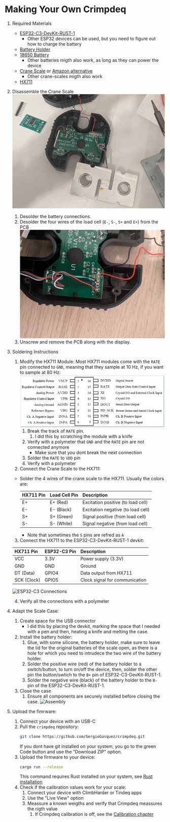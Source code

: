 # Making Your Own Crimpdeq

1. Required Materials
    - [ESP32-C3-DevKit-RUST-1](https://github.com/esp-rs/esp-rust-board?tab=readme-ov-file#where-to-buy)
        - Other ESP32 devices can be used, but you need to figure out how to charge the battery
    - [Battery Holder](https://es.aliexpress.com/item/1005006283753220.html?spm=a2g0o.order_list.order_list_main.5.4779194d1mFZpd&gatewayAdapt=glo2esp)
    - [18650 Battery](https://es.aliexpress.com/item/1005007923191656.html?spm=a2g0o.order_list.order_list_main.11.4779194d1mFZpd&gatewayAdapt=glo2esp)
      - Other batteries migth also work, as long as they can power the device
    - [Crane Scale](https://es.aliexpress.com/item/1005002719645426.html?spm=a2g0o.order_list.order_list_main.17.4779194d1mFZpd&gatewayAdapt=glo2esp) or [Amazon alternative](https://www.amazon.es/dp/B08133JCM6)
      - Other crane-scales migth also work
    - [HX711](https://www.amazon.es/dp/B0DJX8BPQL)
2. Disassemble the Crane Scale
    ![Dissasembly](assets/crane_dissasembly.png)
    1. Desolder the battery connections.
    2. Desolder the four wires of the load cell (`E-`, `S-`, `S+` and `E+`) from the PCB
        ![Crane connections](assets/crane_connections.png)
    4. Unscrew and remove the PCB along with the display.
3. Soldering Instructions
    1. Modify the HX711 Module: Most HX711 modules come with the `RATE` pin connected to `GND`, meaning that they sample at 10 Hz, if you want to sample at 80 Hz:
        ![HX711 Pinout](assets/hx711_pinout.png)
       1. Break the track of `RATE` pin.
          1. I did this by scratching the module with a knife
       2. Verify with a polymeter that `GND` and the `RATE` pin are not connected anymore
            - Make sure that you dont break the next connection
       3. Solder the `RATE` to `VDD` pin
       4. Verify with a polymeter
    2. Connect the Crane Scale to the HX711:
      - Solder the 4 wires of the crane scale to the HX711. Usually the colors are:

        | **HX711 Pin** | **Load Cell Pin** | **Description**                    |
        | ------------- | ----------------- | ---------------------------------- |
        | E+            | E+ (Red)          | Excitation positive (to load cell) |
        | E-            | E- (Black)        | Excitation negative (to load cell) |
        | S+            | S+ (Green)        | Signal positive (from load cell)   |
        | S-            | S- (White)        | Signal negative (from load cell)   |

        - Note that sometimes the `S` pins are refred as `A`
    3. Connect the HX711 to the ESP32-C3-DevKit-RUST-1 devkit:

     | **HX711 Pin** | **ESP32-C3 Pin** | **Description**                |
     | ------------- | ---------------- | ------------------------------ |
     | VCC           | 3.3V             | Power supply (3.3V)            |
     | GND           | GND              | Ground                         |
     | DT (Data)     | GPIO4            | Data output from HX711         |
     | SCK (Clock)   | GPIO5            | Clock signal for communication |

     ![ESP32-C3 Connections](assets/esp32c3_connections.png)

    4. Verify all the connections with a polymeter
4. Adapt the Scale Case:
   1. Create space for the USB connector
       - I did this by placing the devkit, marking the space that I needed with a pen and then, heating a knife and melting the case.
   2. Install the battery holder:
      1. Glue, with some silicone, the battery holder, make sure to leave the lid for the original batteries of the scale open, as there is a hole for which you need to intrudece the two wire of the battery holder.
      2. Solder the positive wire (red) of the battery holder to a switch/button, to turn on/off the device, then, solder the other pin the button/swtich to the `B+` pin of ESP32-C3-DevKit-RUST-1.
      3. Solder the negative wire (black) of the battery holder to the `B-` pin of the ESP32-C3-DevKit-RUST-1.
   3. Close the case
      1. Ensure all components are securely installed before closing the case.
   ![Assembly](assets/crane_assembly.png)
5. Upload the fimrware:
   1. Connect your device with an USB-C
   2. Pull the `crimpdeq` repository:
        ```bash
        git clone https://github.com/SergioGasquez/crimpdeq.git
        ```
        If you dont have git installed on your system, you go to the green Code button and use the "Download ZIP" option.
   3. Upload the firmware to your device:
        ```bash
        cargo run --release
        ```
        This command requires Rust installed on your system, see [Rust installation](https://www.rust-lang.org/tools/install)
   4. Check if the calibration values work for your scale:
      1. Connect your device with ClimbHarder or Tindeq apps
      2. Use the "Live View" option
      3. Meassure a known weigths and verify that Crimpdeq meassures the rigth value
         1. If Crimpdeq calibration is off, see the [Calibration chapter](calibration.md)




